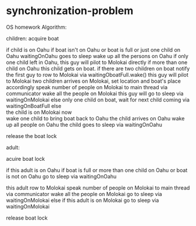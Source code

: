 # synchronization-problem
OS homework
Algorithm:

children: 
acquire boat 

if child is on Oahu
   if boat isn't on Oahu or boat is full or just one child on Oahu
      waitingOnOahu goes to sleep
   wake up all the persons on Oahu
   if only one child left in Oahu, this guy will pilot to Molokai directly
   if more than one child on Oahu
      this child gets on boat. 
      if there are two children on boat
         notify the first guy to row to Molokai via waitingOboatFull.wake()
         this guy will pilot to Molokai
         two children arrives on Molokai, set location and boat's place accordingly
         speak number of people on Molokai to main thread via communicator
         wake all the people on Molokai
         this guy will go to sleep via waitingOnMolokai
      else
         only one child on boat, wait for next child coming via waitingOnBoatFull
else   
  the child is on Molokai now      
  wake one child to bring boat back to Oahu
  the child arrives on Oahu
  wake up all people on Oahu
  the child goes to sleep via waitingOnOahu

release the boat lock


adult:

acuire boat lock

if this adult is on Oahu
   if boat is full or more than one child on Oahu or boat is not on Oahu
      go to sleep via waitingOnOahu

   this adult row to Molokai
   speak number of people on Molokai to main thread via communicator
   wake all the people on Molokai
   go to sleep via waitingOnMolokai
else if this adult is on Molokai
   go to sleep via waitingOnMolokai

release boat lock
